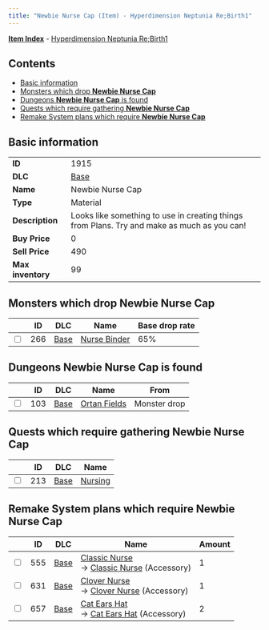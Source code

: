```yaml
---
title: "Newbie Nurse Cap (Item) - Hyperdimension Neptunia Re;Birth1"
---
```


[**Item Index**](/neptunia/rb1/item/index.html) - [Hyperdimension Neptunia Re;Birth1](/neptunia/rb1)

## Contents

- [Basic information](#basic-information)
- [Monsters which drop **Newbie Nurse Cap**](#monsters-which-drop-newbie-nurse-cap)
- [Dungeons **Newbie Nurse Cap** is found](#dungeons-newbie-nurse-cap-is-found)
- [Quests which require gathering **Newbie Nurse Cap**](#quests-which-require-gathering-newbie-nurse-cap)
- [Remake System plans which require **Newbie Nurse Cap**](#remake-system-plans-which-require-newbie-nurse-cap)

## Basic information

|   |   |
| -- | -- |
| **ID** | 1915 |
| **DLC** | [Base](/neptunia/rb1/dlc/1-base.html) |
| **Name** | Newbie Nurse Cap |
| **Type** | Material |
| **Description** | Looks like something to use in creating things from Plans. Try and make as much as you can! |
| **Buy Price** | 0 |
| **Sell Price** | 490 |
| **Max inventory** | 99 |

## Monsters which drop **Newbie Nurse Cap**

|    | ID | DLC | Name | Base drop rate |
| -- | -- | --- | ---- | -------------- |
| <input type="checkbox" id="rb1-monster-1-266" class="trackbox" /> | 266 | [Base](/neptunia/rb1/dlc/1-base.html) | [Nurse Binder](/neptunia/rb1/monster/1-266-nurse-binder.html) | 65% |

## Dungeons **Newbie Nurse Cap** is found

|    | ID | DLC | Name | From |
| -- | -- | --- | ---- | ---- |
| <input type="checkbox" id="rb1-dungeon-1-103" class="trackbox" /> | 103 | [Base](/neptunia/rb1/dlc/1-base.html) | [Ortan Fields](/neptunia/rb1/dungeon/1-103-ortan-fields.html) | Monster drop |

## Quests which require gathering **Newbie Nurse Cap**

|    | ID | DLC | Name |
| -- | -- | --- | ---- |
| <input type="checkbox" id="rb1-quest-1-213" class="trackbox" /> | 213 | [Base](/neptunia/rb1/dlc/1-base.html) | [Nursing](/neptunia/rb1/quest/1-213-nursing.html) |

## Remake System plans which require **Newbie Nurse Cap**

|    | ID | DLC | Name | Amount |
| -- | -- | --- | ---- | ------ |
| <input type="checkbox" id="rb1-remake-1-555" class="trackbox" /> | 555 | [Base](/neptunia/rb1/dlc/1-base.html) | [Classic Nurse](/neptunia/rb1/remake/1-555-classic-nurse.html)<br />→ [Classic Nurse](/neptunia/rb1/item/1-3122-classic-nurse.html) (Accessory) | 1 |
| <input type="checkbox" id="rb1-remake-1-631" class="trackbox" /> | 631 | [Base](/neptunia/rb1/dlc/1-base.html) | [Clover Nurse](/neptunia/rb1/remake/1-631-clover-nurse.html)<br />→ [Clover Nurse](/neptunia/rb1/item/1-3245-clover-nurse.html) (Accessory) | 1 |
| <input type="checkbox" id="rb1-remake-1-657" class="trackbox" /> | 657 | [Base](/neptunia/rb1/dlc/1-base.html) | [Cat Ears Hat](/neptunia/rb1/remake/1-657-cat-ears-hat.html)<br />→ [Cat Ears Hat](/neptunia/rb1/item/1-3287-cat-ears-hat.html) (Accessory) | 2 |